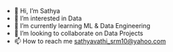 - 👋 Hi, I’m Sathya
- 👀 I’m interested in Data 
- 🌱 I’m currently learning ML & Data Engineering
- 💞️ I’m looking to collaborate on Data Projects
- 📫 How to reach me sathyavathi_srm10@yahoo.com

<!---
D-W-Sathya/D-W-Sathya is a ✨ special ✨ repository because its `README.md` (this file) appears on your GitHub profile.
You can click the Preview link to take a look at your changes.
--->
